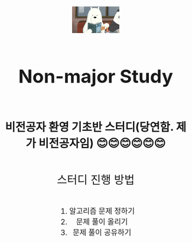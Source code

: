  <div align="center">
    <figure>
        <a align="center" style= id="fig_href" href="#" target="_blank"><img src="../resources/iceBear.gif" width="30%"></a>
    </figure>
    <section id="header" style="display:flex; flex-direction:column;align-items:center;">
        <h1 id="title" style="font-size:50px">Non-major Study</h1>
        <h2 id="subtitle" style="font-size:30px;">비전공자 환영 기초반 스터디(당연함. 제가 비전공자임) 😊😊😊😊😊😊</h2>
    </section>
    <section id="howToStudy" style="display:flex;
    flex-direction: column;
    align-items: center;">
        <div class="list"><p class="list_title" style="font-size: 30px;">스터디 진행 방법</p></div>
            <ol class="contents" margin="0 auto" style="font-size: 20px;">
                <li>알고리즘 문제 정하기</li>
                <li>문제 풀이 올리기</li>
                <li>문제 풀이 공유하기</li>
            </ol>
    </section>
</div>
